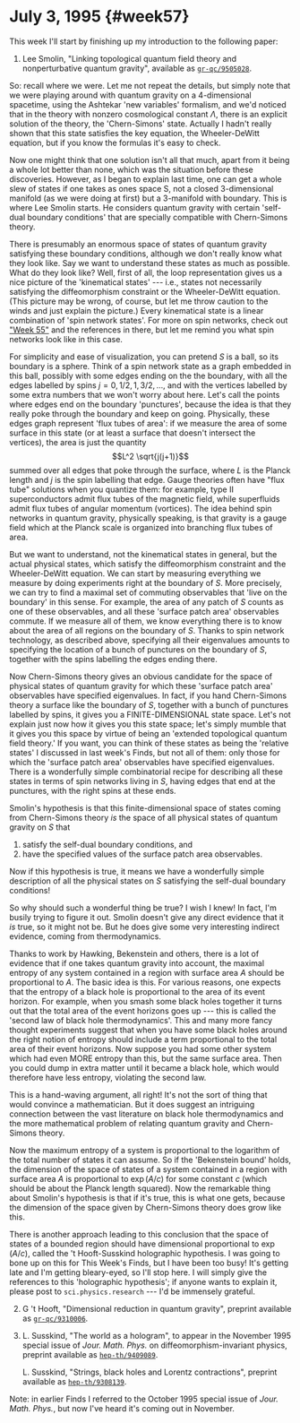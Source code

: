 # July 3, 1995 {#week57}

This week I'll start by finishing up my introduction to the following
paper:

1) Lee Smolin, "Linking topological quantum field theory and nonperturbative quantum gravity", available as [`gr-qc/9505028`](http://xxx.lanl.gov/abs/gr-qc/9505028).

So: recall where we were. Let me not repeat the details, but simply note
that we were playing around with quantum gravity on a 4-dimensional
spacetime, using the Ashtekar 'new variables' formalism, and we'd
noticed that in the theory with nonzero cosmological constant $\Lambda$, there
is an explicit solution of the theory, the 'Chern-Simons' state.
Actually I hadn't really shown that this state satisfies the key
equation, the Wheeler-DeWitt equation, but if you know the formulas
it's easy to check.

Now one might think that one solution isn't all that much, apart from
it being a whole lot better than none, which was the situation before
these discoveries. However, as I began to explain last time, one can get
a whole slew of states if one takes as ones space S, not a closed
3-dimensional manifold (as we were doing at first) but a 3-manifold with
boundary. This is where Lee Smolin starts. He considers quantum gravity
with certain 'self-dual boundary conditions' that are specially
compatible with Chern-Simons theory.

There is presumably an enormous space of states of quantum gravity
satisfying these boundary conditions, although we don't really know
what they look like. Say we want to understand these states as much as
possible. What do they look like? Well, first of all, the loop
representation gives us a nice picture of the 'kinematical states'
--- i.e., states not necessarily satisfying the diffeomorphism
constraint or the Wheeler-DeWitt equation. (This picture may be wrong,
of course, but let me throw caution to the winds and just explain the
picture.) Every kinematical state is a linear combination of 'spin
network states'. For more on spin networks, check out
["Week 55"](#week55) and the references in there, but let me remind
you what spin networks look like in this case.

For simplicity and ease of visualization, you can pretend $S$ is a ball,
so its boundary is a sphere. Think of a spin network state as a graph
embedded in this ball, possibly with some edges ending on the the
boundary, with all the edges labelled by spins $j = 0,1/2,1,3/2,\ldots$,
and with the vertices labelled by some extra numbers that we won't
worry about here. Let's call the points where edges end on the boundary
'punctures', because the idea is that they really poke through the
boundary and keep on going. Physically, these edges graph represent
'flux tubes of area': if we measure the area of some surface in this
state (or at least a surface that doesn't intersect the vertices), the
area is just the quantity
$$L^2  \sqrt{j(j+1)}$$
summed over all edges that poke through the surface, where $L$ is the
Planck length and $j$ is the spin labelling that edge. Gauge theories
often have "flux tube" solutions when you quantize them: for example,
type II superconductors admit flux tubes of the magnetic field, while
superfluids admit flux tubes of angular momentum (vortices). The idea
behind spin networks in quantum gravity, physically speaking, is that
gravity is a gauge field which at the Planck scale is organized into
branching flux tubes of area.

But we want to understand, not the kinematical states in general, but
the actual physical states, which satisfy the diffeomorphism constraint
and the Wheeler-DeWitt equation. We can start by measuring everything we
measure by doing experiments right at the boundary of $S$. More precisely,
we can try to find a maximal set of commuting observables that 'live on
the boundary' in this sense. For example, the area of any patch of $S$
counts as one of these observables, and all these 'surface patch area'
observables commute. If we measure all of them, we know everything there
is to know about the area of all regions on the boundary of $S$. Thanks to
spin network technology, as described above, specifying all their
eigenvalues amounts to specifying the location of a bunch of punctures
on the boundary of $S$, together with the spins labelling the edges ending
there.

Now Chern-Simons theory gives an obvious candidate for the space of
physical states of quantum gravity for which these 'surface patch
area' observables have specified eigenvalues. In fact, if you hand
Chern-Simons theory a surface like the boundary of $S$, together with a
bunch of punctures labelled by spins, it gives you a FINITE-DIMENSIONAL
state space. Let's not explain just now how it gives you this state
space; let's simply mumble that it gives you this space by virtue of
being an 'extended topological quantum field theory.' If you want, you
can think of these states as being the 'relative states' I discussed
in last week's Finds, but not all of them: only those for which the
'surface patch area' observables have specified eigenvalues. There is
a wonderfully simple combinatorial recipe for describing all these
states in terms of spin networks living in $S$, having edges that end at
the punctures, with the right spins at these ends.

Smolin's hypothesis is that this finite-dimensional space of states
coming from Chern-Simons theory *is* the space of all physical states of
quantum gravity on $S$ that

1) satisfy the self-dual boundary conditions, and
2) have the specified values of the surface patch area observables.

Now if this hypothesis is true, it means we have a wonderfully simple
description of all the physical states on $S$ satisfying the self-dual
boundary conditions!

So why should such a wonderful thing be true? I wish I knew! In fact,
I'm busily trying to figure it out. Smolin doesn't give any direct
evidence that it *is* true, so it might not be. But he does give some
very interesting indirect evidence, coming from thermodynamics.

Thanks to work by Hawking, Bekenstein and others, there is a lot of
evidence that if one takes quantum gravity into account, the maximal
entropy of any system contained in a region with surface area $A$ should
be proportional to $A$. The basic idea is this. For various reasons, one
expects that the entropy of a black hole is proportional to the area of
its event horizon. For example, when you smash some black holes together
it turns out that the total area of the event horizons goes up ---
this is called the 'second law of black hole thermodynamics'. This and
many more fancy thought experiments suggest that when you have some
black holes around the right notion of entropy should include a term
proportional to the total area of their event horizons. Now suppose you
had some other system which had even MORE entropy than this, but the
same surface area. Then you could dump in extra matter until it became a
black hole, which would therefore have less entropy, violating the
second law.

This is a hand-waving argument, all right! It's not the sort of thing
that would convince a mathematician. But it does suggest an intriguing
connection between the vast literature on black hole thermodynamics and
the more mathematical problem of relating quantum gravity and
Chern-Simons theory.

Now the maximum entropy of a system is proportional to the logarithm of
the total number of states it can assume. So if the 'Bekenstein bound'
holds, the dimension of the space of states of a system contained in a
region with surface area $A$ is proportional to $\exp(A/c)$ for some constant
$c$ (which should be about the Planck length squared). Now the remarkable
thing about Smolin's hypothesis is that if it's true, this is what one
gets, because the dimension of the space given by Chern-Simons theory
does grow like this.

There is another approach leading to this conclusion that the space of
states of a bounded region should have dimensional proportional to
$\exp(A/c)$, called the 't Hooft-Susskind holographic hypothesis. I was
going to bone up on this for This Week's Finds, but I have been too
busy! It's getting late and I'm getting bleary-eyed, so I'll stop
here. I will simply give the references to this 'holographic
hypothesis'; if anyone wants to explain it, please post to
`sci.physics.research` --- I'd be immensely grateful.

2) G 't Hooft, "Dimensional reduction in quantum gravity", preprint available as [`gr-qc/9310006`](http://xxx.lanl.gov/abs/gr-qc/9310006).

3) L. Susskind, "The world as a hologram", to appear in the November 1995 special issue of _Jour. Math. Phys._ on diffeomorphism-invariant physics, preprint available as [`hep-th/9409089`](http://xxx.lanl.gov/abs/hep-th/9409089).

    L. Susskind, "Strings, black holes and Lorentz contractions", preprint available as [`hep-th/9308139`](http://xxx.lanl.gov/abs/hep-th/9308139).

Note: in earlier Finds I referred to the October 1995 special issue of
_Jour. Math. Phys._, but now I've heard it's coming out in November.
